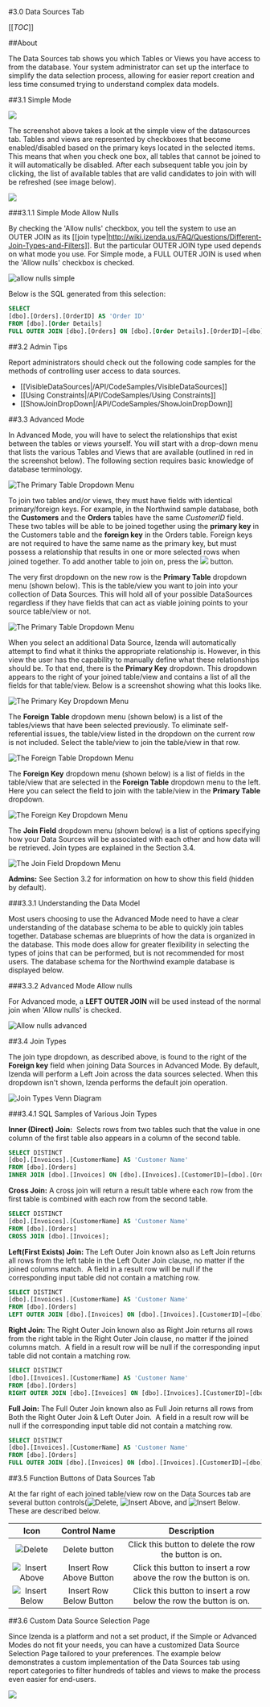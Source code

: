 #3.0 Data Sources Tab 

[[_TOC_]]

##About

The Data Sources tab shows you which Tables or Views you have access to from the database.  Your system administrator can set up the interface to simplify the data selection process, allowing for easier report creation and less time consumed trying to understand complex data models.

##3.1 Simple Mode

![](/Guides/ReportDesign/3.0-Data-sources-tab/data_sources_checkboxes.png)

The screenshot above takes a look at the simple view of the datasources tab. Tables and views are represented by checkboxes that become enabled/disabled based on the primary keys located in the selected items. This means that when you check one box, all tables that cannot be joined to it will automatically be disabled. After each subsequent table you join by clicking, the list of available tables that are valid candidates to join with will be refreshed (see image below).

![](/Guides/ReportDesign/3.0-Data-sources-tab/data_sources_checkboxes_2.png)

###3.1.1 Simple Mode Allow Nulls

By checking the 'Allow nulls' checkbox, you tell the system to use an OUTER JOIN as its [[join type|http://wiki.izenda.us/FAQ/Questions/Different-Join-Types-and-Filters]]. But the particular OUTER JOIN type used depends on what mode you use. For Simple mode, a FULL OUTER JOIN is used when the 'Allow nulls' checkbox is checked.

![allow nulls simple](/Guides/ReportDesign/3.0-Data-sources-tab/data_sources_checkboxes_allow_nulls.png)

Below is the SQL generated from this selection:

```sql
SELECT
[dbo].[Orders].[OrderID] AS 'Order ID'
FROM [dbo].[Order Details] 
FULL OUTER JOIN [dbo].[Orders] ON [dbo].[Order Details].[OrderID]=[dbo].[Orders].[OrderID];
```

##3.2 Admin Tips

Report administrators should check out the following code samples for the methods of controlling user access to data sources.

* [[VisibleDataSources|/API/CodeSamples/VisibleDataSources]]
* [[Using Constraints|/API/CodeSamples/Using Constraints]]
* [[ShowJoinDropDown|/API/CodeSamples/ShowJoinDropDown]]

##3.3 Advanced Mode

In Advanced Mode, you will have to select the relationships that exist between the tables or views yourself. You will start with a drop-down menu that lists the various Tables and Views that are available (outlined in red in the screenshot below). The following section requires basic knowledge of database terminology.

![The Primary Table Dropdown Menu](/Guides/ReportDesign/3.0-Data-sources-tab/data_sources_advanced_2.png)

To join two tables and/or views, they must have fields with identical primary/foreign keys. For example, in the Northwind sample database, both the **Customers** and the **Orders** tables have the same *CustomerID* field. These two tables will be able to be joined together using the **primary key** in the Customers table and the **foreign key** in the Orders table. Foreign keys are not required to have the same name as the primary key, but must possess a relationship that results in one or more selected rows when joined together. To add another table to join on, press the ![](http://wiki.izenda.us/Guides/ReportDesign/5.0-Filters-tab/filter_create_below.png) button.

The very first dropdown on the new row is the **Primary Table** dropdown menu (shown below). This is the table/view you want to join into your collection of Data Sources. This will hold all of your possible DataSources regardless if they have fields that can act as viable joining points to your source table/view or not.

![The Primary Table Dropdown Menu](/Guides/ReportDesign/3.0-Data-sources-tab/data_sources_advanced_3.png)

When you select an additional Data Source, Izenda will automatically attempt to find what it thinks the appropriate relationship is. However, in this view the user has the capability to manually define what these relationships should be. To that end, there is the **Primary Key** dropdown. This dropdown appears to the right of your joined table/view and contains a list of all the fields for that table/view. Below is a screenshot showing what this looks like.

![The Primary Key Dropdown Menu](/Guides/ReportDesign/3.0-Data-sources-tab/data_sources_advanced_4.png)

The **Foreign Table** dropdown menu (shown below) is a list of the tables/views that have been selected previously. To eliminate self-referential issues, the table/view listed in the dropdown on the current row is not included. Select the table/view to join the table/view in that row.

![The Foreign Table Dropdown Menu](/Guides/ReportDesign/3.0-Data-sources-tab/data_sources_advanced_5.png)

The **Foreign Key** dropdown menu (shown below) is a list of fields in the table/view that are selected in the **Foreign Table** dropdown menu to the left. Here you can select the field to join with the table/view in the **Primary Table** dropdown.

![The Foreign Key Dropdown Menu](/Guides/ReportDesign/3.0-Data-sources-tab/data_sources_advanced_6.png)

The **Join Field** dropdown menu (shown below) is a list of options specifying how your Data Sources will be associated with each other and how data will be retrieved. Join types are explained in the Section 3.4. 

![The Join Field Dropdown Menu](/Guides/ReportDesign/3.0-Data-sources-tab/data_sources_advanced_7.png)

**Admins:** See Section 3.2 for information on how to show this field (hidden by default).

###3.3.1 Understanding the Data Model

Most users choosing to use the Advanced Mode need to have a clear understanding of the database schema to be able to quickly join tables together. Database schemas are blueprints of how the data is organized in the database.  This mode does allow for greater flexibility in selecting the types of joins that can be performed, but is not recommended for most users. The database schema for the Northwind example database is displayed below. 

###3.3.2 Advanced Mode Allow nulls

For Advanced mode, a **LEFT OUTER JOIN** will be used instead of the normal join when 'Allow nulls' is checked.

![Allow nulls advanced](/Guides/ReportDesign/3.0-Data-sources-tab/data_sources_advanced_allow_nulls.png)

##3.4 Join Types

The join type dropdown, as described above, is found to the right of the **Foreign key** field when joining Data Sources in Advanced Mode. By default, Izenda will perform a Left Join across the data sources selected. When this dropdown isn't shown, Izenda performs the default join operation.

![Join Types Venn Diagram](/Guides/ReportDesign/3.0-Data-sources-tab/sql_join_types.png)

###3.4.1 SQL Samples of Various Join Types

**Inner (Direct) Join:**  Selects rows from two tables such that the value in one column of the first table also appears in a column of the second table.  

```sql
SELECT DISTINCT 
[dbo].[Invoices].[CustomerName] AS 'Customer Name'
FROM [dbo].[Orders]
INNER JOIN [dbo].[Invoices] ON [dbo].[Invoices].[CustomerID]=[dbo].[Orders].[CustomerID];
```

**Cross Join:** A cross join will return a result table where each row from the first table is combined with each row from the second table. 

```sql
SELECT DISTINCT 
[dbo].[Invoices].[CustomerName] AS 'Customer Name'
FROM [dbo].[Orders]
CROSS JOIN [dbo].[Invoices];
```

**Left(First Exists) Join:** The Left Outer Join known also as Left Join returns all rows from the left table in the Left Outer Join clause, no matter if the joined columns match.  A field in a result row will be null if the corresponding input table did not contain a matching row.

```sql
SELECT DISTINCT 
[dbo].[Invoices].[CustomerName] AS 'Customer Name'
FROM [dbo].[Orders]
LEFT OUTER JOIN [dbo].[Invoices] ON [dbo].[Invoices].[CustomerID]=[dbo].[Orders].[CustomerID];
```

**Right Join:** The Right Outer Join known also as Right Join returns all rows from the right table in the Right Outer Join clause, no matter if the joined columns match.  A field in a result row will be null if the corresponding input table did not contain a matching row.

```sql
SELECT DISTINCT 
[dbo].[Invoices].[CustomerName] AS 'Customer Name'
FROM [dbo].[Orders]
RIGHT OUTER JOIN [dbo].[Invoices] ON [dbo].[Invoices].[CustomerID]=[dbo].[Orders].[CustomerID];
```

**Full Join:** The Full Outer Join known also as Full Join returns all rows from Both the Right Outer Join & Left Outer Join.  A field in a result row will be null if the corresponding input table did not contain a matching row.

```sql
SELECT DISTINCT 
[dbo].[Invoices].[CustomerName] AS 'Customer Name'
FROM [dbo].[Orders]
FULL OUTER JOIN [dbo].[Invoices] ON [dbo].[Invoices].[CustomerID]=[dbo].[Orders].[CustomerID];
```

##3.5 Function Buttons of Data Sources Tab

At the far right of each joined table/view row on the Data Sources tab are several button controls(![Delete](/Guides/ReportDesign/5.0-Filters-tab/filter_delete.png), ![Insert Above](/Guides/ReportDesign/5.0-Filters-tab/filter_create_above.png), and ![Insert Below](/Guides/ReportDesign/5.0-Filters-tab/filter_create_below.png). These are described below.

|**Icon**|**Control Name**|**Description**|
|:------:|:--------------:|:-------------:|
|![Delete](/Guides/ReportDesign/5.0-Filters-tab/filter_delete.png)|Delete button|Click this button to delete the row the button is on.|
|![Insert Above](/Guides/ReportDesign/5.0-Filters-tab/filter_create_above.png)|Insert Row Above Button|Click this button to insert a row above the row the button is on.|
|![Insert Below](/Guides/ReportDesign/5.0-Filters-tab/filter_create_below.png)|Insert Row Below Button|Click this button to insert a row below the row the button is on.|

##3.6 Custom Data Source Selection Page 

Since Izenda is a platform and not a set product, if the Simple or Advanced Modes do not fit your needs, you can have a customized Data Source Selection Page tailored to your preferences.  The example below demonstrates a custom implementation of the Data Sources tab using report categories to filter hundreds of tables and views to make the process even easier for end-users.

![](/Guides/ReportDesign/3.0-Data-sources-tab/custom_data_sources_final.png)